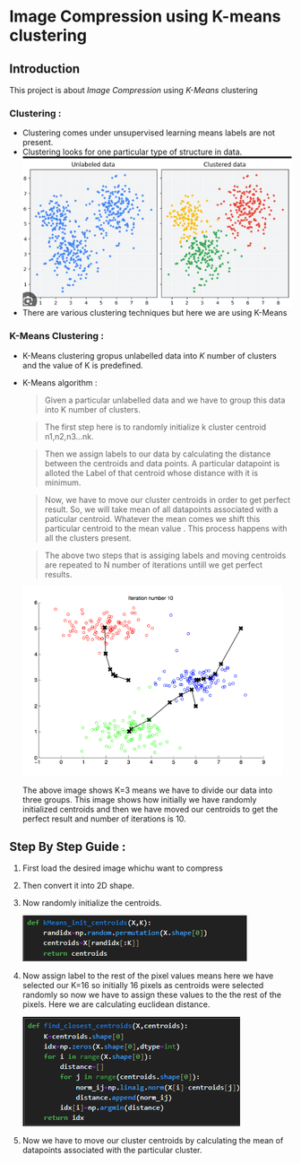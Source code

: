 # Image Compression using K-means clustering 
## Introduction 
This project is about *Image Compression* using *K-Means* clustering
### Clustering :
- Clustering comes under unsupervised learning means labels are not present.
- Clustering looks for one particular type of structure in data.
  ![](https://github.com/Srishti002/Image-Compression-using-K-means-clustering/blob/main/Images/Screenshot%202024-11-04%20154243.png)
- There are various clustering techniques but here we are using K-Means

### K-Means Clustering :
- K-Means clustering gropus unlabelled data into *K* number of clusters and the value of K is predefined.
- K-Means algorithm :
  
  > Given a particular unlabelled data and we have to group this data into K number of clusters.
  
  > The first step here is to randomly initialize k cluster centroid n1,n2,n3...nk.

  > Then we assign labels to our data by calculating the distance between the centroids and data points. A particular datapoint is alloted the Label of that centroid whose distance with it is minimum.
  
  > Now, we have to move our cluster centroids in order to get perfect result. So, we will take mean of all datapoints associated with a paticular centroid. Whatever the mean comes we shift this particular centroid to the mean value . This process happens with all the clusters present.

  > The above two steps that is assiging labels and moving centroids are repeated to N number of iterations untill we get perfect results.

  ![](https://github.com/Srishti002/Image-Compression-using-K-means-clustering/blob/main/Images/Screenshot%202024-11-04%20160532.png)

  The above image shows K=3 means we have to divide our data into three groups. This image shows how initially we have randomly initialized centroids and then we have moved our centroids to get the perfect result and number of iterations is 10.

## Step By Step Guide :

1. First load the desired image whichu want to compress
2. Then convert it into 2D shape.
3. Now randomly initialize the centroids.
   
   ![](https://github.com/Srishti002/Image-Compression-using-K-means-clustering/blob/main/Images/Screenshot%202024-11-04%20164657.png)

4. Now assign label to the rest of the pixel values means here we have selected our K=16 so initially 16 pixels as centroids were selected randomly so now we have to assign these values to the the rest of the pixels. Here we are calculating euclidean distance.

   ![](https://github.com/Srishti002/Image-Compression-using-K-means-clustering/blob/main/Images/Screenshot%202024-11-04%20164847.png)

6. Now we have to move our cluster centroids by calculating the mean of datapoints associated with the particular cluster.
